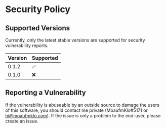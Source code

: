 # Security Policy

## Supported Versions

Currently, only the latest stable versions are supported for security vulnerability reports.

| Version | Supported          |
| ------- | ------------------ |
| 0.1.2   | :white_check_mark: |
| 0.1.0   | :x:                |

## Reporting a Vulnerability

If the vulnerability is abuseable by an outside source to damage the users of this software, you should contact me private (MoaufmKlo#5171 or hi@moaufmklo.com). If the issue is only a problem to the end-user, please create an issue.
